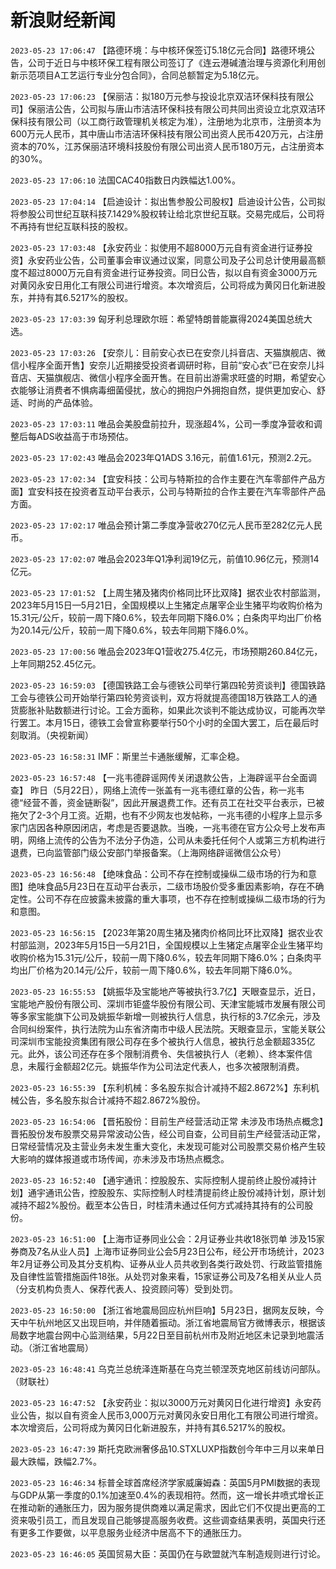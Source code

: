 # 新浪财经新闻
`2023-05-23 17:06:47` 【路德环境：与中核环保签订5.18亿元合同】路德环境公告，公司于近日与中核环保工程有限公司签订了《连云港碱渣治理与资源化利用创新示范项目A工艺运行专业分包合同》，合同总额暂定为5.18亿元。

`2023-05-23 17:06:23` 【保丽洁：拟180万元参与投设北京双洁环保科技有限公司】保丽洁公告，公司拟与唐山市洁洁环保科技有限公司共同出资设立北京双洁环保科技有限公司（以工商行政管理机关核定为准），注册地为北京市，注册资本为600万元人民币，其中唐山市洁洁环保科技有限公司出资人民币420万元，占注册资本的70%，江苏保丽洁环境科技股份有限公司出资人民币180万元，占注册资本的30%。

`2023-05-23 17:06:10` 法国CAC40指数日内跌幅达1.00%。

`2023-05-23 17:04:14` 【启迪设计：拟出售参股公司股权】启迪设计公告，公司拟将参股公司世纪互联科技7.1429%股权转让给北京世纪互联。交易完成后，公司将不再持有世纪互联科技的股权。

`2023-05-23 17:03:48` 【永安药业：拟使用不超8000万元自有资金进行证券投资】永安药业公告，公司董事会审议通过议案，同意公司及子公司总计使用最高额度不超过8000万元自有资金进行证券投资。同日公告，拟以自有资金3000万元对黄冈永安日用化工有限公司进行增资。本次增资后，公司将成为黄冈日化新进股东，并持有其6.5217%的股权。

`2023-05-23 17:03:39` 匈牙利总理欧尔班：希望特朗普能赢得2024美国总统大选。

`2023-05-23 17:03:26` 【安奈儿：目前安心衣已在安奈儿抖音店、天猫旗舰店、微信小程序全面开售】安奈儿近期接受投资者调研时称，目前“安心衣”已在安奈儿抖音店、天猫旗舰店、微信小程序全面开售。在目前出游需求旺盛的时期，希望安心衣能够让消费者不惧病毒细菌侵扰，放心的拥抱户外拥抱自然，提供更加安心、舒适、时尚的产品体验。

`2023-05-23 17:03:11` 唯品会美股盘前拉升，现涨超4%，公司一季度净营收和调整后每ADS收益高于市场预估。

`2023-05-23 17:02:43` 唯品会2023年Q1ADS 3.16元，前值1.61元，预测2.2元。

`2023-05-23 17:02:34` 【宜安科技：公司与特斯拉的合作主要在汽车零部件产品方面】宜安科技在投资者互动平台表示，公司与特斯拉的合作主要在汽车零部件产品方面。

`2023-05-23 17:02:17` 唯品会预计第二季度净营收270亿元人民币至282亿元人民币。

`2023-05-23 17:02:07` 唯品会2023年Q1净利润19亿元，前值10.96亿元，预测14亿元。

`2023-05-23 17:01:52`   【上周生猪及猪肉价格同比环比双降】据农业农村部监测，2023年5月15日—5月21日，全国规模以上生猪定点屠宰企业生猪平均收购价格为15.31元/公斤，较前一周下降0.6%，较去年同期下降6.0%；白条肉平均出厂价格为20.14元/公斤，较前一周下降0.6%，较去年同期下降6.0%。

`2023-05-23 17:00:56` 唯品会2023年Q1营收275.4亿元，市场预期260.84亿元，上年同期252.45亿元。

`2023-05-23 16:59:03` 【德国铁路工会与德铁公司举行第四轮劳资谈判】德国铁路工会与德铁公司开始举行第四轮劳资谈判，双方将就提高德国18万铁路工人的通货膨胀补贴数额进行讨论。工会方面称，如果此次谈判不能达成协议，可能再次举行罢工。本月15日，德铁工会曾宣称要举行50个小时的全国大罢工，后在最后时刻取消。（央视新闻）

`2023-05-23 16:58:31` IMF：斯里兰卡通胀缓解，汇率企稳。

`2023-05-23 16:57:48` 【一兆韦德辟谣网传关闭退款公告，上海辟谣平台全面调查】 昨日（5月22日），网络上流传一张盖有一兆韦德红章的公告，称一兆韦德“经营不善，资金链断裂”，因此开展退费工作。还有员工在社交平台表示，已被拖欠了2-3个月工资。近期，也有不少网友也发帖称，一兆韦德的小程序上显示多家门店因各种原因闭店，考虑是否要退款。当晚，一兆韦德在官方公众号上发布声明，网络上流传的公告为不法分子伪造，公司从未委托任何个人或第三方机构进行退费，已向监管部门级公安部门举报备案。（上海网络辟谣微信公众号）

`2023-05-23 16:56:48` 【绝味食品：公司不存在控制或操纵二级市场的行为和意图】绝味食品5月23日在互动平台表示，二级市场股价受多重因素影响，存在不确定性。公司不存在应披露未披露的重大事项，也不存在控制或操纵二级市场的行为和意图。

`2023-05-23 16:56:15` 【2023年第20周生猪及猪肉价格同比环比双降】据农业农村部监测，2023年5月15日—5月21日，全国规模以上生猪定点屠宰企业生猪平均收购价格为15.31元/公斤，较前一周下降0.6%，较去年同期下降6.0%；白条肉平均出厂价格为20.14元/公斤，较前一周下降0.6%，较去年同期下降6.0%。

`2023-05-23 16:55:53` 【姚振华及宝能地产等被执行3.7亿】天眼查显示，近日，宝能地产股份有限公司、深圳市钜盛华股份有限公司、天津宝能城市发展有限公司等多家宝能旗下公司及姚振华新增一则被执行人信息，执行标的3.7亿余元，涉及合同纠纷案件，执行法院为山东省济南市中级人民法院。天眼查显示，宝能关联公司深圳市宝能投资集团有限公司存在多个被执行人信息，被执行总金额超335亿元。此外，该公司还存在多个限制消费令、失信被执行人（老赖）、终本案件信息，未履行金额超2亿元。姚振华作为公司法定代表人，也多次被限制消费。

`2023-05-23 16:55:39` 【东利机械：多名股东拟合计减持不超2.8672%】东利机械公告，多名股东拟合计减持不超2.8672%股份。

`2023-05-23 16:54:06` 【晋拓股份：目前生产经营活动正常 未涉及市场热点概念】晋拓股份发布股票交易异常波动公告，经公司自查，公司目前生产经营活动正常，日常经营情况及主营业务未发生重大变化，未发现可能对公司股票交易价格产生较大影响的媒体报道或市场传闻，亦未涉及市场热点概念。

`2023-05-23 16:52:40` 【通宇通讯：控股股东、实际控制人提前终止股份减持计划】通宇通讯公告，控股股东、实际控制人时桂清提前终止股份减持计划，原计划减持不超2%股份。截至本公告日，时桂清未通过任何方式减持其持有的公司股份。

`2023-05-23 16:51:00` 【上海市证券同业公会：2月证券业共收18张罚单 涉及15家券商及7名从业人员】上海市证券同业公会5月23日公布，经公开市场统计，2023年2月证券公司及其分支机构、证券从业人员共收到各类行政处罚、行政监管措施及自律性监管措施函件18张。从处罚对象来看，15家证券公司及7名相关从业人员（分支机构负责人、保荐代表人、投资顾问等）受到处罚。

`2023-05-23 16:50:00`   【浙江省地震局回应杭州巨响】5月23日，据网友反映，今天中午杭州地区又出现巨响，并伴随着振动。浙江省地震局官方微博表示，根据该局数字地震台网中心监测结果，5月22日至目前杭州市及附近地区未记录到地震活动。（浙江省地震局）

`2023-05-23 16:48:41` 乌克兰总统泽连斯基在乌克兰顿涅茨克地区前线访问部队。（财联社）

`2023-05-23 16:47:52` 【永安药业：拟以3000万元对黄冈日化进行增资】永安药业公告，拟以自有资金人民币3,000万元对黄冈永安日用化工有限公司进行增资。本次增资后，公司将成为黄冈日化新进股东，并持有其6.5217%的股权。

`2023-05-23 16:47:39` 斯托克欧洲奢侈品10.STXLUXP指数创今年中三月以来单日最大跌幅，跌幅2.7%。

`2023-05-23 16:46:34` 标普全球首席经济学家威廉姆森：英国5月PMI数据的表现与GDP从第一季度的0.1%加速至0.4%的表现相符。然而，这一增长井喷式增长正在推动新的通胀压力，因为服务提供商难以满足需求，因此它们不仅提出更高的工资来吸引员工，而且发现自己能够提高服务收费。这些调查结果表明，英国央行还有更多工作要做，以平息服务业经济中居高不下的通胀压力。

`2023-05-23 16:46:05` 英国贸易大臣：英国仍在与欧盟就汽车制造规则进行讨论。

